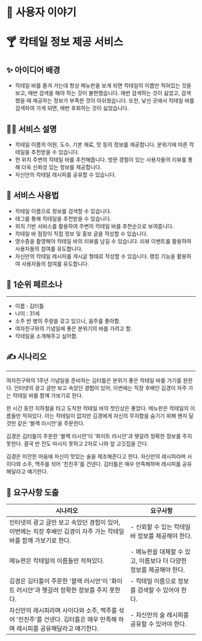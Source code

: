 # 👤 사용자 이야기

# 🍸 칵테일 정보 제공 서비스

## ✨ 아이디어 배경
- 칵테일 바를 즐겨 가는데 항상 메뉴판을 보게 되면 칵테일의 이름만 적혀있는 것을 보고, 매번 검색을 해야 하는 것이 불편했습니다. 매번 검색하는 것이 싫었고, 검색했을 때 제공하는 정보가 부족한 것이 아쉬웠습니다. 또한, 낯선 곳에서 칵테일 바를 검색하여 가게 되면, 매번 후회하는 것이 싫었습니다.

## 🙋‍♂️ 서비스 설명
- 칵테일 이름의 어원, 도수, 기본 재료, 맛 등의 정보를 제공합니다. 분위기에 따른 칵테일을 추천받을 수 있습니다.
- 현 위치 주변의 칵테일 바를 추천해줍니다. 방문 경험이 있는 사용자들의 리뷰를 통해 더욱 신뢰성 있는 정보를 제공합니다.
- 자신만의 칵테일 레시피를 공유할 수 있습니다.

## 📜 서비스 사용법
- 칵테일 이름으로 정보를 검색할 수 있습니다.
- 태그를 통해 칵테일을 추천받을 수 있습니다.
- 위치 기반 서비스를 활용하여 주변의 칵테일 바를 추천순으로 보여줍니다.
- 칵테일 바 점장이 직접 정보 및 홍보 글을 작성할 수 있습니다.
- 영수증을 촬영해야 칵테일 바의 리뷰를 남길 수 있습니다. 리뷰 이벤트를 활용하여 사용자들의 참여를 유도합니다.
- 자신만의 칵테일 레시피를 게시글 형태로 작성할 수 있습니다. 랭킹 기능을 활용하여 사용자들의 참여를 유도합니다.

## 👦 1순위 페르소나
---
- 이름 : 김터틀
- 나이 : 31세
- 소주 반 병의 주량을 갖고 있으나, 음주를 좋아함.
- 여자친구와의 기념일에 좋은 분위기의 바를 가려고 함.
- 칵테일을 소개해주고 싶어함.

## ✍ 시나리오
---
여자친구와의 1주년 기념일을 준비하는 김터틀은 분위기 좋은 칵테일 바를 가기를 원한다. 인터넷의 광고 글만 보고 속았던 경험이 있어, 이번에는 직장 후배인 김경이 자주 가는 칵테일 바를 함께 가보기로 한다. 

한 시간 동안 지하철을 타고 도착한 칵테일 바의 첫인상은 좋았다. 메뉴판은 칵테일의 이름들만 적혀있다. 아는 칵테일이 없지만 김경에게 자신의 무지함을 숨기기 위해 왠지 달 것만 같은 '블랙 러시안'을 주문한다. 

김경은 김터틀이 주문한 '블랙 러시안'이 '화이트 러시안'과 헷갈려 정확한 정보를 주지 못한다. 결국 반 잔도 마시지 못하고 2차로 나와 앞 고깃집을 간다. 

김경은 미안한 마음에 자신이 맛있는 술을 제조해준다고 한다. 자신만의 레시피라며 사이다와 소주, 맥주를 섞어 '친친주'를 건넨다. 김터틀은 매우 만족해하며 레시피를 공유해달라고 얘기한다.

## 📌 요구사항 도출
시나리오 | 요구사항
--------- | ---------
인터넷의 광고 글만 보고 속았던 경험이 있어, 이번에는 직장 후배인 김경이 자주 가는 칵테일 바를 함께 가보기로 한다. | - 신뢰할 수 있는 칵테일 바 정보를 제공해야 한다.
메뉴판은 칵테일의 이름들만 적혀있다. | - 메뉴판을 대체할 수 있고, 이름보다 더 다양한 정보를 제공해야 한다.
김경은 김터틀이 주문한 '블랙 러시안'이 '화이트 러시안'과 헷갈려 정확한 정보를 주지 못한다. | - 칵테일 이름으로 정보를 검색할 수 있어야 한다.
자신만의 레시피라며 사이다와 소주, 맥주를 섞어 '친친주'를 건넨다. 김터틀은 매우 만족해 하며 레시피를 공유해달라고 얘기한다. | - 자신만의 술 레시피를 공유할 수 있어야 한다.
